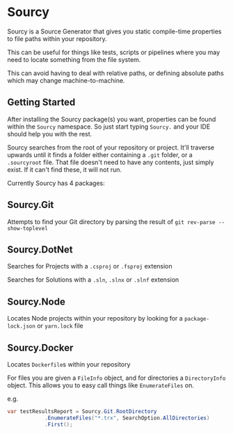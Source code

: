# Sourcy

Sourcy is a Source Generator that gives you static compile-time properties to file paths within your repository.

This can be useful for things like tests, scripts or pipelines where you may need to locate something from the file system.

This can avoid having to deal with relative paths, or defining absolute paths which may change machine-to-machine.

## Getting Started
After installing the Sourcy package(s) you want, properties can be found within the `Sourcy` namespace. So just start typing `Sourcy.` and your IDE should help you with the rest.

Sourcy searches from the root of your repository or project. It'll traverse upwards until it finds a folder either containing a `.git` folder, or a `.sourcyroot` file. That file doesn't need to have any contents, just simply exist. If it can't find these, it will not run.

Currently Sourcy has 4 packages:

## Sourcy.Git
Attempts to find your Git directory by parsing the result of `git rev-parse --show-toplevel`

## Sourcy.DotNet
Searches for Projects with a `.csproj` or `.fsproj` extension

Searches for Solutions with a `.sln`, `.slnx` or `.slnf` extension

## Sourcy.Node
Locates Node projects within your repository by looking for a `package-lock.json` or `yarn.lock` file

## Sourcy.Docker
Locates `Dockerfile`s within your repository

For files you are given a `FileInfo` object, and for directories a `DirectoryInfo` object. This allows you to easy call things like `EnumerateFiles` on.

e.g.
```csharp
var testResultsReport = Sourcy.Git.RootDirectory
            .EnumerateFiles("*.trx", SearchOption.AllDirectories)
            .First();
```
